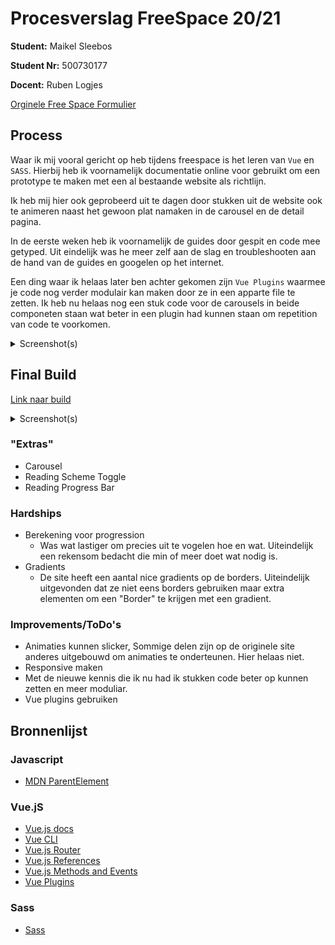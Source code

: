 # Procesverslag FreeSpace 20/21

**Student:** Maikel Sleebos

**Student Nr:** 500730177

**Docent:** Ruben Logjes

[Orginele Free Space Formulier](files/Free-Space-formulier.pdf)

## Process

Waar ik mij vooral gericht op heb tijdens freespace is het leren van `Vue` en `SASS`.
Hierbij heb ik voornamelijk documentatie online voor gebruikt om een prototype te maken met een al bestaande website als richtlijn.

Ik heb mij hier ook geprobeerd uit te dagen door stukken uit de website ook te animeren naast het gewoon plat namaken in de carousel en de detail pagina.

In de eerste weken heb ik voornamelijk de guides door gespit en code mee getyped.
Uit eindelijk was he meer zelf aan de slag en troubleshooten aan de hand van de guides en googelen op het internet.

Een ding waar ik helaas later ben achter gekomen zijn `Vue Plugins` waarmee je code nog verder modulair kan maken door ze in een apparte file te zetten.
Ik heb nu helaas nog een stuk code voor de carousels in beide componeten staan wat beter in een plugin had kunnen staan om repetition van code te voorkomen.

<details>
<summary>Screenshot(s)</summary>

![League Universe](files/league-universe.jpg)

</details>

## Final Build

[Link naar build](https://thunderchicken.nl/freespace)

<details>
<summary>Screenshot(s)</summary>

![Build part 1](files/final.jpg)
![Build part 2](files/final2.jpg)

</details>

### "Extras"

- Carousel
- Reading Scheme Toggle
- Reading Progress Bar

### Hardships

- Berekening voor progression
  - Was wat lastiger om precies uit te vogelen hoe en wat. Uiteindelijk een rekensom bedacht die min of meer doet wat nodig is.
- Gradients
  - De site heeft een aantal nice gradients op de borders. Uiteindelijk uitgevonden dat ze niet eens borders gebruiken maar extra elementen om een "Border" te krijgen met een gradient.

### Improvements/ToDo's

- Animaties kunnen slicker, Sommige delen zijn op de originele site anderes uitgebouwd om animaties te onderteunen. Hier helaas niet.
- Responsive maken
- Met de nieuwe kennis die ik nu had ik stukken code beter op kunnen zetten en meer moduliar. 
- Vue plugins gebruiken

## Bronnenlijst

### Javascript
- [MDN ParentElement](https://developer.mozilla.org/en-US/docs/Web/API/Node/parentElement)

### Vue.jS
- [Vue.js docs](https://vuejs.org/v2/guide/)
- [Vue CLI](https://cli.vuejs.org/guide/)
- [Vue.js Router](https://router.vuejs.org/guide/)
- [Vue.js References](https://router.vuejs.org/guide/)
- [Vue.js Methods and Events](https://v1.vuejs.org/guide/events.html)
- [Vue Plugins](https://vuejs.org/v2/guide/plugins.html)

### Sass
- [Sass](https://sass-lang.com/guide)